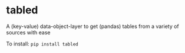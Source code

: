 
# tabled
A (key-value) data-object-layer to get (pandas) tables from a variety of sources with ease


To install:	```pip install tabled```
